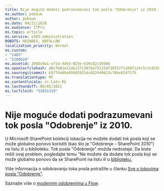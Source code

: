 ```yaml
---
title: Nije moguće dodati podrazumevani tok posla "Odobrenje" iz 2010.
ms.author: pebaum
author: pebaum
ms.date: 04/21/2020
ms.audience: ITPro
ms.topic: article
ms.service: o365-administration
ROBOTS: NOINDEX, NOFOLLOW
localization_priority: Normal
ms.custom:
- "1403"
- "5200024"
ms.assetid: 2060c9a1-e714-4d93-925e-629c82c35986
ms.openlocfilehash: d8cfb02e13ab13f1307ba75215df30537f1d58f124c5c3c015037eae2b00c35c
ms.sourcegitcommit: b5f7da89a650d2915dc652449623c78be6247175
ms.translationtype: MT
ms.contentlocale: sr-Latn-RS
ms.lasthandoff: 08/05/2021
ms.locfileid: "53931319"
---
```

# <a name="cant-add-default-2010-approval-workflow"></a>Nije moguće dodati podrazumevani tok posla "Odobrenje" iz 2010.

U Microsoft SharePoint kolekciji lokacija ne možete dodati tok posla koji se može globalno ponovo koristiti (kao što je "Odobrenje – SharePoint 2010") na listu ili u biblioteku. Tok posla "Odobrenje" možda nedostaje. Da biste rešili ovaj problem, pogledajte temu "Ne možete da dodate tok posla koji se može globalno ponovo da se SharePoint na listu ili u [biblioteku.](https://support.microsoft.com/help/4467263/sharepoint-designer-2013-shows-empty-wfpub-library)

Više informacija o odobravanju toka posla potražite u članku [Sve o tokovima posla "Odobrenje"](https://support.office.com/article/All-about-Approval-workflows-078C5A89-821F-44A9-9530-40BB34F9F742). 
 
Saznajte više o [modernim odobrenjima u Flow](https://flow.microsoft.com/blog/introducing-modern-approvals). 
  